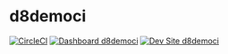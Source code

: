 # d8democi

[![CircleCI](https://circleci.com/gh/trangunghoa/d8democi.svg?style=shield)](https://circleci.com/gh/trangunghoa/d8democi)
[![Dashboard d8democi](https://img.shields.io/badge/dashboard-d8democi-yellow.svg)](https://dashboard.pantheon.io/sites/785fe63d-d473-48c3-826e-99ed4ce931f2#dev/code)
[![Dev Site d8democi](https://img.shields.io/badge/site-d8democi-blue.svg)](http://dev-d8democi.pantheonsite.io/)